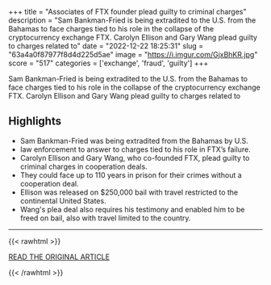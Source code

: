 +++
title = "Associates of FTX founder plead guilty to criminal charges"
description = "Sam Bankman-Fried is being extradited to the U.S. from the Bahamas to face charges tied to his role in the collapse of the cryptocurrency exchange FTX. Carolyn Ellison and Gary Wang plead guilty to charges related to"
date = "2022-12-22 18:25:31"
slug = "63a4a0f87977f8d4d225d5ae"
image = "https://i.imgur.com/GjxBhKR.jpg"
score = "517"
categories = ['exchange', 'fraud', 'guilty']
+++

Sam Bankman-Fried is being extradited to the U.S. from the Bahamas to face charges tied to his role in the collapse of the cryptocurrency exchange FTX. Carolyn Ellison and Gary Wang plead guilty to charges related to

## Highlights

- Sam Bankman-Fried was being extradited from the Bahamas by U.S.
- law enforcement to answer to charges tied to his role in FTX’s failure.
- Carolyn Ellison and Gary Wang, who co-founded FTX, plead guilty to criminal charges in cooperation deals.
- They could face up to 110 years in prison for their crimes without a cooperation deal.
- Ellison was released on $250,000 bail with travel restricted to the continental United States.
- Wang's plea deal also requires his testimony and enabled him to be freed on bail, also with travel limited to the country.

---

{{< rawhtml >}}
  <p class="article-category">
    <a target="_blank" href="https://www.kwtx.com/2022/12/21/ftx-founder-could-be-sent-us-after-extradition-hearing/?outputType=amp">READ THE ORIGINAL ARTICLE</a>
  </p>
{{< /rawhtml >}}
